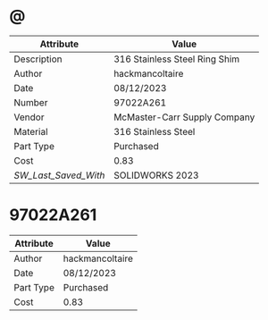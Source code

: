 # @
| Attribute | Value |
| ---  | ---     |
| Description | 316 Stainless Steel Ring Shim |
| Author | hackmancoltaire |
| Date | 08/12/2023 |
| Number | 97022A261 |
| Vendor | McMaster-Carr Supply Company |
| Material | 316 Stainless Steel |
| Part Type | Purchased |
| Cost | 0.83 |
| _SW_Last_Saved_With_ | SOLIDWORKS 2023 |
# 97022A261
| Attribute | Value |
| ---  | ---     |
| Author | hackmancoltaire |
| Date | 08/12/2023 |
| Part Type | Purchased |
| Cost | 0.83 |
